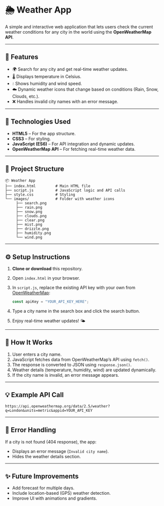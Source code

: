 # 🌦️ Weather App

A simple and interactive web application that lets users check the current weather conditions for any city in the world using the **OpenWeatherMap API**.

---

## 🚀 Features

* 🌍 Search for any city and get real-time weather updates.
* 🌡️ Displays temperature in Celsius.
* 💧 Shows humidity and wind speed.
* ☁️ Dynamic weather icons that change based on conditions (Rain, Snow, Clouds, etc.).
* ❌ Handles invalid city names with an error message.

---

## 🧰 Technologies Used

* **HTML5** – For the app structure.
* **CSS3** – For styling.
* **JavaScript (ES6)** – For API integration and dynamic updates.
* **OpenWeatherMap API** – For fetching real-time weather data.

---

## 📁 Project Structure

```
📦 Weather App
├── index.html         # Main HTML file
├── script.js          # JavaScript logic and API calls
├── style.css          # Styling
└── images/            # Folder with weather icons
     ├── search.png
     ├── rain.png
     ├── snow.png
     ├── clouds.png
     ├── clear.png
     ├── mist.png
     ├── drizzle.png
     ├── humidity.png
     └── wind.png
```

---

## ⚙️ Setup Instructions

1. **Clone or download** this repository.
2. Open `index.html` in your browser.
3. In `script.js`, replace the existing API key with your own from [OpenWeatherMap](https://openweathermap.org/api):

   ```js
   const apiKey = "YOUR_API_KEY_HERE";
   ```
4. Type a city name in the search box and click the search button.
5. Enjoy real-time weather updates! 🌤️

---

## 🧠 How It Works

1. User enters a city name.
2. JavaScript fetches data from OpenWeatherMap’s API using `fetch()`.
3. The response is converted to JSON using `response.json()`.
4. Weather details (temperature, humidity, wind) are updated dynamically.
5. If the city name is invalid, an error message appears.

---

## 💡 Example API Call

```
https://api.openweathermap.org/data/2.5/weather?q=London&units=metric&appid=YOUR_API_KEY
```

---

## 🐛 Error Handling

If a city is not found (404 response), the app:

* Displays an error message (`Invalid city name`).
* Hides the weather details section.

---

## ✨ Future Improvements

* Add forecast for multiple days.
* Include location-based (GPS) weather detection.
* Improve UI with animations and gradients.